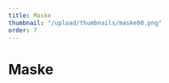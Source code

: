 ```yaml
---
title: Maske
thumbnail: "/upload/thumbnails/maske00.png"
order: 7
---
```

# Maske

<img :src="$withBase('/upload/maske01.png')" style="  margin-left: auto;
  margin-right: auto;max-width:1024px; display: block;">



